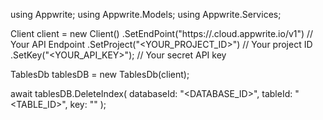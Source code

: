 using Appwrite;
using Appwrite.Models;
using Appwrite.Services;

Client client = new Client()
    .SetEndPoint("https://<REGION>.cloud.appwrite.io/v1") // Your API Endpoint
    .SetProject("<YOUR_PROJECT_ID>") // Your project ID
    .SetKey("<YOUR_API_KEY>"); // Your secret API key

TablesDb tablesDB = new TablesDb(client);

await tablesDB.DeleteIndex(
    databaseId: "<DATABASE_ID>",
    tableId: "<TABLE_ID>",
    key: ""
);